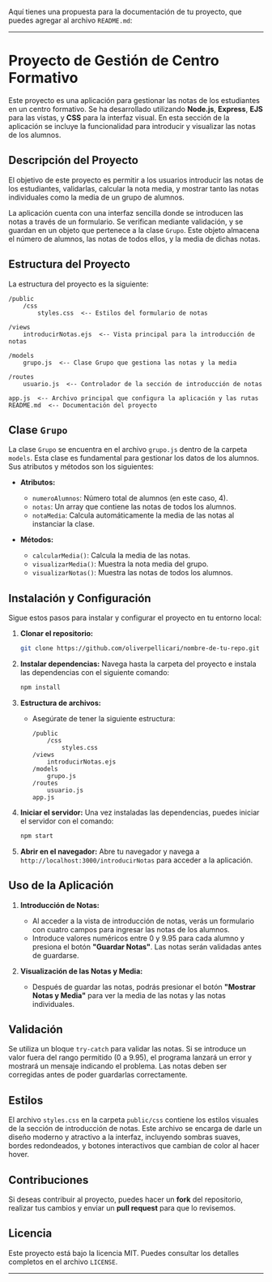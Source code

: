 Aquí tienes una propuesta para la documentación de tu proyecto, que puedes agregar al archivo `README.md`:

---

# Proyecto de Gestión de Centro Formativo

Este proyecto es una aplicación para gestionar las notas de los estudiantes en un centro formativo. Se ha desarrollado utilizando **Node.js**, **Express**, **EJS** para las vistas, y **CSS** para la interfaz visual. En esta sección de la aplicación se incluye la funcionalidad para introducir y visualizar las notas de los alumnos.

## Descripción del Proyecto

El objetivo de este proyecto es permitir a los usuarios introducir las notas de los estudiantes, validarlas, calcular la nota media, y mostrar tanto las notas individuales como la media de un grupo de alumnos.

La aplicación cuenta con una interfaz sencilla donde se introducen las notas a través de un formulario. Se verifican mediante validación, y se guardan en un objeto que pertenece a la clase `Grupo`. Este objeto almacena el número de alumnos, las notas de todos ellos, y la media de dichas notas.

## Estructura del Proyecto

La estructura del proyecto es la siguiente:

```
/public
    /css
        styles.css  <-- Estilos del formulario de notas

/views
    introducirNotas.ejs  <-- Vista principal para la introducción de notas

/models
    grupo.js  <-- Clase Grupo que gestiona las notas y la media

/routes
    usuario.js  <-- Controlador de la sección de introducción de notas

app.js  <-- Archivo principal que configura la aplicación y las rutas
README.md  <-- Documentación del proyecto
```

## Clase `Grupo`

La clase `Grupo` se encuentra en el archivo `grupo.js` dentro de la carpeta `models`. Esta clase es fundamental para gestionar los datos de los alumnos. Sus atributos y métodos son los siguientes:

- **Atributos:**
  - `numeroAlumnos`: Número total de alumnos (en este caso, 4).
  - `notas`: Un array que contiene las notas de todos los alumnos.
  - `notaMedia`: Calcula automáticamente la media de las notas al instanciar la clase.

- **Métodos:**
  - `calcularMedia()`: Calcula la media de las notas.
  - `visualizarMedia()`: Muestra la nota media del grupo.
  - `visualizarNotas()`: Muestra las notas de todos los alumnos.

## Instalación y Configuración

Sigue estos pasos para instalar y configurar el proyecto en tu entorno local:

1. **Clonar el repositorio:**
   ```bash
   git clone https://github.com/oliverpellicari/nombre-de-tu-repo.git
   ```

2. **Instalar dependencias:**
   Navega hasta la carpeta del proyecto e instala las dependencias con el siguiente comando:
   ```bash
   npm install
   ```

3. **Estructura de archivos:**
   - Asegúrate de tener la siguiente estructura:
     ```
     /public
         /css
             styles.css
     /views
         introducirNotas.ejs
     /models
         grupo.js
     /routes
         usuario.js
     app.js
     ```

4. **Iniciar el servidor:**
   Una vez instaladas las dependencias, puedes iniciar el servidor con el comando:
   ```bash
   npm start
   ```

5. **Abrir en el navegador:**
   Abre tu navegador y navega a `http://localhost:3000/introducirNotas` para acceder a la aplicación.

## Uso de la Aplicación

1. **Introducción de Notas:**
   - Al acceder a la vista de introducción de notas, verás un formulario con cuatro campos para ingresar las notas de los alumnos. 
   - Introduce valores numéricos entre 0 y 9.95 para cada alumno y presiona el botón **"Guardar Notas"**. Las notas serán validadas antes de guardarse.
   
2. **Visualización de las Notas y Media:**
   - Después de guardar las notas, podrás presionar el botón **"Mostrar Notas y Media"** para ver la media de las notas y las notas individuales.

## Validación

Se utiliza un bloque `try-catch` para validar las notas. Si se introduce un valor fuera del rango permitido (0 a 9.95), el programa lanzará un error y mostrará un mensaje indicando el problema. Las notas deben ser corregidas antes de poder guardarlas correctamente.

## Estilos

El archivo `styles.css` en la carpeta `public/css` contiene los estilos visuales de la sección de introducción de notas. Este archivo se encarga de darle un diseño moderno y atractivo a la interfaz, incluyendo sombras suaves, bordes redondeados, y botones interactivos que cambian de color al hacer hover.

## Contribuciones

Si deseas contribuir al proyecto, puedes hacer un **fork** del repositorio, realizar tus cambios y enviar un **pull request** para que lo revisemos.

## Licencia

Este proyecto está bajo la licencia MIT. Puedes consultar los detalles completos en el archivo `LICENSE`.

---

